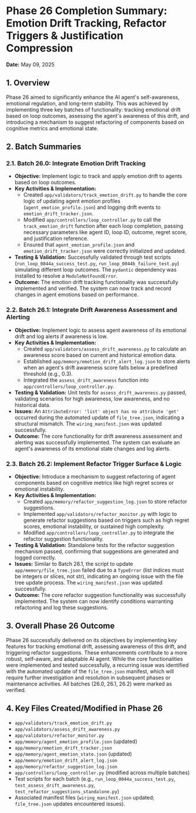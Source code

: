 # Phase 26 Completion Summary: Emotion Drift Tracking, Refactor Triggers & Justification Compression

**Date:** May 09, 2025

## 1. Overview

Phase 26 aimed to significantly enhance the AI agent's self-awareness, emotional regulation, and long-term stability. This was achieved by implementing three key batches of functionality: tracking emotional drift based on loop outcomes, assessing the agent's awareness of this drift, and introducing a mechanism to suggest refactoring of components based on cognitive metrics and emotional state.

## 2. Batch Summaries

### 2.1. Batch 26.0: Integrate Emotion Drift Tracking

*   **Objective:** Implement logic to track and apply emotion drift to agents based on loop outcomes.
*   **Key Activities & Implementation:**
    *   Created `app/validators/track_emotion_drift.py` to handle the core logic of updating agent emotion profiles (`agent_emotion_profile.json`) and logging drift events to `emotion_drift_tracker.json`.
    *   Modified `app/controllers/loop_controller.py` to call the `track_emotion_drift` function after each loop completion, passing necessary parameters like agent ID, loop ID, outcome, regret score, and justification reference.
    *   Ensured that `agent_emotion_profile.json` and `emotion_drift_tracker.json` were correctly initialized and updated.
*   **Testing & Validation:** Successfully validated through test scripts (`run_loop_0044a_success_test.py`, `run_loop_0044b_failure_test.py`) simulating different loop outcomes. The `pydantic` dependency was installed to resolve a `ModuleNotFoundError`.
*   **Outcome:** The emotion drift tracking functionality was successfully implemented and verified. The system can now track and record changes in agent emotions based on performance.

### 2.2. Batch 26.1: Integrate Drift Awareness Assessment and Alerting

*   **Objective:** Implement logic to assess agent awareness of its emotional drift and log alerts if awareness is low.
*   **Key Activities & Implementation:**
    *   Created `app/validators/assess_drift_awareness.py` to calculate an awareness score based on current and historical emotion data.
    *   Established `app/memory/emotion_drift_alert_log.json` to store alerts when an agent's drift awareness score falls below a predefined threshold (e.g., 0.3).
    *   Integrated the `assess_drift_awareness` function into `app/controllers/loop_controller.py`.
*   **Testing & Validation:** Unit tests for `assess_drift_awareness.py` passed, validating scenarios for high awareness, low awareness, and no historical data.
*   **Issues:** An `AttributeError: 'list' object has no attribute 'get'` occurred during the automated update of `file_tree.json`, indicating a structural mismatch. The `wiring_manifest.json` was updated successfully.
*   **Outcome:** The core functionality for drift awareness assessment and alerting was successfully implemented. The system can evaluate an agent's awareness of its emotional state changes and log alerts.

### 2.3. Batch 26.2: Implement Refactor Trigger Surface & Logic

*   **Objective:** Introduce a mechanism to suggest refactoring of agent components based on cognitive metrics like high regret scores or emotional instability.
*   **Key Activities & Implementation:**
    *   Created `app/memory/refactor_suggestion_log.json` to store refactor suggestions.
    *   Implemented `app/validators/refactor_monitor.py` with logic to generate refactor suggestions based on triggers such as high regret scores, emotional instability, or sustained high complexity.
    *   Modified `app/controllers/loop_controller.py` to integrate the refactor suggestion functionality.
*   **Testing & Validation:** Standalone tests for the refactor suggestion mechanism passed, confirming that suggestions are generated and logged correctly.
*   **Issues:** Similar to Batch 26.1, the script to update `app/memory/file_tree.json` failed due to a `TypeError` (list indices must be integers or slices, not str), indicating an ongoing issue with the file tree update process. The `wiring_manifest.json` was updated successfully.
*   **Outcome:** The core refactor suggestion functionality was successfully implemented. The system can now identify conditions warranting refactoring and log these suggestions.

## 3. Overall Phase 26 Outcome

Phase 26 successfully delivered on its objectives by implementing key features for tracking emotional drift, assessing awareness of this drift, and triggering refactor suggestions. These enhancements contribute to a more robust, self-aware, and adaptable AI agent. While the core functionalities were implemented and tested successfully, a recurring issue was identified with the automated update of the `file_tree.json` manifest, which will require further investigation and resolution in subsequent phases or maintenance activities. All batches (26.0, 26.1, 26.2) were marked as verified.

## 4. Key Files Created/Modified in Phase 26

*   `app/validators/track_emotion_drift.py`
*   `app/validators/assess_drift_awareness.py`
*   `app/validators/refactor_monitor.py`
*   `app/memory/agent_emotion_profile.json` (updated)
*   `app/memory/emotion_drift_tracker.json`
*   `app/memory/agent_emotion_state.json` (updated)
*   `app/memory/emotion_drift_alert_log.json`
*   `app/memory/refactor_suggestion_log.json`
*   `app/controllers/loop_controller.py` (modified across multiple batches)
*   Test scripts for each batch (e.g., `run_loop_0044a_success_test.py`, `test_assess_drift_awareness.py`, `test_refactor_suggestions_standalone.py`)
*   Associated manifest files (`wiring_manifest.json` updated; `file_tree.json` updates encountered issues).


